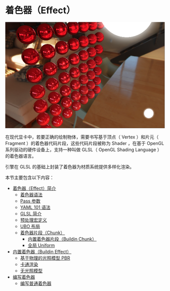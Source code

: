 # 着色器（Effect）

![effect-show](img/effect-show.png)

<!-- 
着色器（Shader）的本质是运行在 GPU 上能在屏幕上绘制某些东西的程序，这些程序为图形渲染管线的某个特定部分而运行。在 Cocos Creator 中着色器由顶点着色器（Vertex Shader）和片元着色器（Fragment Shader）构成，主要为可编程渲染管线提供算法片段。
-->

在现代显卡中，若要正确的绘制物体，需要书写基于顶点（ Vertex ）和片元（ Fragment ）的着色器代码片段，这些代码片段被称为 Shader ，在基于 OpenGL 系列驱动的硬件设备上，支持一种叫做 GLSL（ OpenGL Shading Language ） 的着色器语言。

引擎在 GLSL 的基础上封装了着色器为材质系统提供多样化渲染。

<!-- 
本章主要围绕以下几个部分：

- [Effect 语法](effect-syntax.md)
- [Pass 可选配置参数](pass-parameter-list.md)
- [内置 Uniform](builtin-shader-uniforms.md)
-->

本节主要包含以下内容：
<!-- 
- [术语列表](effect-term.md) 
- [着色器（Effect）简介](effect-overview.md)        
- [内置着色器（Buildin Effect）](effect-buildin.md)    
- [编写着色器](write-effect-overview.md)  

--> 
- [着色器（Effect）简介](effect-overview.md)      
  - [着色器语法](effect-framework.md)
  - [Pass 参数](pass-parameter-list.md)
  - [YAML 101 语法](yaml-101.md)
  - [GLSL 简介](glsl.md)
  - [预处理宏定义](macros.md)
  - [UBO 布局](ubo.md)
  - [着色器片段（Chunk）](effect-chunk-index.md)
    - [内置着色器片段（Buildin Chunk）](effect-buildin-chunk.md)         
    - [全局 Uniform](uniform.md)  
- [内置着色器（Buildin Effect）](effect-buildin.md)  
  - [基于物理的光照模型 PBR](effect-buildin-pbr.md) 
  - [卡通渲染](effect-buildin-toon.md) 
  - [无光照模型](effect-buildin-unlit.md)
- [编写着色器](write-effect-overview.md) 
  - [编写普通着色器](write-effect.md)
<!-- 
  - [编写表面着色器](write-surf-shader.md) 
-->